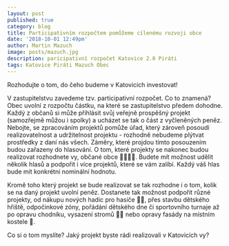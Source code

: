 ```yaml
---
layout: post
published: true
category: blog
title: Participativním rozpočtem pomůžeme cílenému rozvoji obce
date: '2018-10-01 12:49pm'
author: Martin Mazuch
image: posts/mazuch.jpg
description: paricipativní rozpočet Katovice 2.0 Piráti
tags: Katovice Piráti Mazuch Obec
---
```


Rozhodujte o tom, do čeho budeme v Katovicích investovat!

V zastupitelstvu zavedeme tzv. participativní rozpočet. Co to znamená?
Obec uvolní z rozpočtu částku, na které se zastupitelstvo předem dohodne. Každý z občanů si může přihlásit svůj veřejně prospěšný projekt (samozřejmě můžou i spolky) a ucházet se tak o část z vyčleněných peněz. 
Nebojte, se zpracováním projektů pomůže úřad, který zároveň posoudí realizovatelnost a udržitelnost projektu - rozhodně nebudeme plýtvat prostředky z daní nás všech. Záměry, které projdou tímto posouzením budou zařazeny do hlasování. O tom, které projekty se nakonec budou realizovat rozhodnete vy, občané obce 👨‍👩‍👦‍👦. Budete mít možnost udělit několik hlasů a podpořit i více projektů, které se vám zalíbí. Každý váš hlas bude mít konkrétní nominální hodnotu.

Kromě toho který projekt se bude realizovat se tak rozhodne i o tom, kolik se na daný projekt uvolní peněz. Dostanete tak možnost podpořit různé projekty, od nákupu nových hadic pro hasiče 👨‍🚒, přes stavbu dětského hřiště, odpočinkové zóny, pořádání dětského dne či sportovního turnaje až po opravu chodníku, vysazení stromů 🌳🌲 nebo opravy fasády na místním kostele 💒.

Co si o tom myslíte? Jaký projekt byste rádi realizovali v Katovicích vy? 
